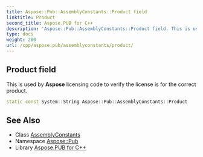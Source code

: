 ```yaml
---
title: Aspose::Pub::AssemblyConstants::Product field
linktitle: Product
second_title: Aspose.PUB for C++
description: 'Aspose::Pub::AssemblyConstants::Product field. This is used by Aspose licensing code to verify the license is for the correct product in C++.'
type: docs
weight: 200
url: /cpp/aspose.pub/assemblyconstants/product/
---
```

## Product field


This is used by **Aspose** licensing code to verify the license is for the correct product.

```cpp
static const System::String Aspose::Pub::AssemblyConstants::Product
```

## See Also

* Class [AssemblyConstants](../)
* Namespace [Aspose::Pub](../../)
* Library [Aspose.PUB for C++](../../../)
